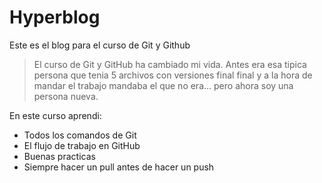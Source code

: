 # Hyperblog
Este es el blog para el curso de Git y Github
>El curso de Git y GitHub ha cambiado mi vida. Antes era esa tipica persona que tenia 5 archivos con versiones final final y a la hora de mandar el trabajo mandaba el que no era... pero ahora soy una persona nueva.

En este curso aprendi: 
- Todos los comandos de Git
- El flujo de trabajo en GitHub
- Buenas practicas
- Siempre hacer un pull antes de hacer un push
